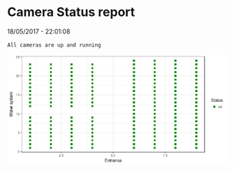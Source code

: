 Camera Status report
================
18/05/2017 - 22:01:08

    All cameras are up and running

![](camreport_files/figure-markdown_github/unnamed-chunk-2-1.png)

